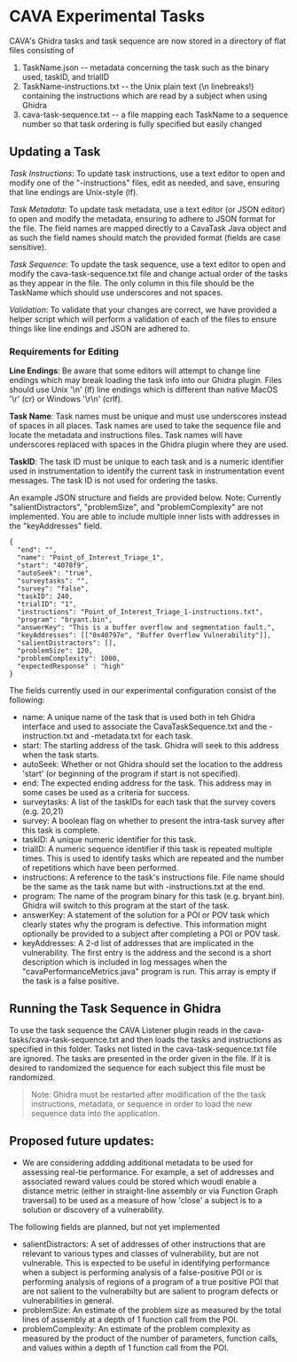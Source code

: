 # CAVA Experimental Tasks

CAVA's Ghidra tasks and task sequence are now stored in a directory of flat files consisting of

1. TaskName.json -- metadata concerning the task such as the binary used, taskID, and trialID
2. TaskName-instructions.txt -- the Unix plain text (\n linebreaks!) containing the instructions which are read by a subject when using Ghidra
3. cava-task-sequence.txt -- a file mapping each TaskName to a sequence number so that task ordering is fully specified but easily changed


## Updating a Task

*Task Instructions*: To update task instructions, use a text editor to open and modify one of the "-instructions" files, edit as needed, and save, ensuring that line endings are Unix-style (lf).   

*Task Metadata*: To update task metadata, use a text editor (or JSON editor) to open and modify the metadata, ensuring to adhere to JSON format for the file. The field names are mapped directly to a CavaTask Java object and as such the field names should match the provided format (fields are case sensitive).

*Task Sequence*: To update the task sequence, use a text editor to open and modify the cava-task-sequence.txt file and change actual order of the tasks as they appear in the file.  The only column in this file should be the TaskName which should use underscores and not spaces. 

*Validation*: To validate that your changes are correct, we have provided a helper script which will perform a validation of each of the files to ensure things like line endings and JSON are adhered to. 


### Requirements for Editing
**Line Endings**: Be aware that some editors will attempt to change line endings which may break loading the task info into our Ghidra plugin.  Files should use Unix '\n' (lf)  line endings which is different than native MacOS '\r' (cr) or Windows '\r\n' (crlf).

**Task Name**: Task names must be unique and must use underscores instead of spaces in all places.  Task names are used to take the sequence file and locate the metadata and instructions files.  Task names will have underscores replaced with spaces in the Ghidra plugin where they are used. 

**TaskID**: The task ID must be unique to each task and is a numeric identifier used in instrumentation to identify the current task in instrumentation event messages.  The task ID is not used for ordering the tasks.

[comment]: <> (The following structure follows an old task instruction format. This needs to be updated.)

An example JSON structure and fields are provided below. Note: Currently "salientDistractors", "problemSize", and "problemComplexity" are not implemented. You are able to include multiple inner lists with addresses in the "keyAddresses" field.

```
{
  "end": "",
  "name": "Point_of_Interest_Triage_1",
  "start": "4078f9",
  "autoSeek": "true",
  "surveytasks": "",
  "survey": "false",
  "taskID": 240,
  "trialID": "1",
  "instructions": "Point_of_Interest_Triage_1-instructions.txt",
  "program": "bryant.bin",
  "answerKey": "This is a buffer overflow and segmentation fault.",
  "keyAddresses": [["0x40797e", "Buffer Overflow Vulnerability"]],
  "salientDistractors": [],
  "problemSize": 120,
  "problemComplexity": 1000,
  "expectedResponse" : "high"
}
```

The fields currently used in our experimental configuration consist of the following: 

 - name: A unique name of the task that is used both in teh Ghidra interface and used to associate the CavaTaskSequence.txt and the -instruction.txt and -metadata.txt for each task. 
 - start: The starting address of the task.  Ghidra will seek to this address when the task starts. 
 - autoSeek: Whether or not Ghidra should set the location to the address 'start' (or beginning of the program if start is not specified).
 - end: The expected ending address for the task.  This address may in some cases be used as a criteria for success. 
 - surveytasks: A list of the taskIDs for each task that the survey covers (e.g. 20,21)
 - survey: A boolean flag on whether to present the intra-task survey after this task is complete.
 - taskID: A unique numeric identifier for this task.
 - trialID: A numeric sequence identifier if this task is repeated multiple times.  This is used to identify tasks which are repeated and the number of repetitions which have been performed. 
 - instructions: A reference to the task's instructions file.  File name should be the same as the task name but with -instructions.txt at the end.
 - program: The name of the program binary for this task (e.g. bryant.bin).  Ghidra will switch to this program at the start of the task. 
 - answerKey: A statement of the solution for a POI or POV task which clearly states why the program is defective.  This information might optionally be provided to a subject after completing a POI or POV task. 
 - keyAddresses: A 2-d list of addresses that are implicated in the vulnerability. The first entry is the address and the second is a short description which is included in log messages when the "cavaPerformanceMetrics.java" program is run. This array is empty if the task is a false positive.


## Running the Task Sequence in Ghidra

To use the task sequence the CAVA Listener plugin reads in the cava-tasks/cava-task-sequence.txt and then loads the tasks and instructions as specified in this folder.  Tasks not listed in the cava-task-sequence.txt file are ignored.  The tasks are presented in the order given in the file.  If it is desired to randomized the sequence for each subject this file must be randomized.  

> Note: Ghidra must be restarted after modification of the the task instructions, metadata, or sequence in order to load the new sequence data into the application. 


## Proposed future updates: 

 - We are considering addding additional metadata to be used for assessing real-tie performance.  For example, a set of addresses and associated reward values could be stored which woudl enable a distance metric (either in straight-line assembly or via Function Graph traversal) to be used as a measure of how 'close' a subject is to a solution or discovery of a vulnerability. 

The following fields are planned, but not yet implemented
  - salientDistractors: A set of addresses of other instructions that are relevant to various types and classes of vulnerability, but are not vulnerable.  This is expected to be useful in identifying performance when a subject is performing analysis of a false-positive POI or is performing analysis of regions of a  program of a true positive POI that are not salient to the vulnerabilty but are salient to program defects or vulnerabilities in general. 
 - problemSize: An estimate of the problem size as measured by the total lines of assembly at a depth of 1 function call from the POI.
 - problemComplexity: An estimate of the problem complexity as measured by the product of the number of parameters, function calls, and values within a depth of 1 function call from the POI. 


